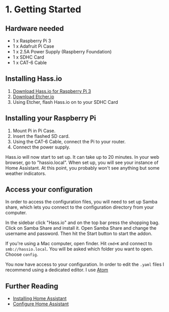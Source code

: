 # 1. Getting Started
## Hardware needed
* 1 x Raspberry Pi 3
* 1 x Adafruit Pi Case
* 1 x 2.5A Power Supply (Raspberry Foundation)
* 1 x SDHC Card
* 1 x CAT-6 Cable

## Installing Hass.io
1. [Download Hass.io for Raspberry Pi 3](https://github.com/home-assistant/hassio-build/releases/download/1.1/resinos-hassio-1.1-raspberrypi3.img.bz2)
2. [Download Etcher.io](https://etcher.io)
3. Using Etcher, flash Hass.io on to your SDHC Card

## Installing your Raspberry Pi
1. Mount Pi in Pi Case.
2. Insert the flashed SD card.
3. Using the CAT-6 Cable, connect the Pi to your router.
4. Connect the power supply.

Hass.io will now start to set up. It can take up to 20 minutes. In your web browser, go to "hassio.local". When set up, you will see your instance of Home Assistant. At this point, you probably won't see anything but some weather indicators.

## Access your configuration
In order to access the configuration files, you will need to set up Samba share, which lets you connect to the configuration directory from your computer.

In the sidebar click "Hass.io" and on the top bar press the shopping bag. Click on Samba Share and install it. Open Samba Share and change the username and password. Then hit the Start button to start the addon.

If you're using a Mac computer, open finder. Hit `cmd+K` and connect to `smb://hassio.local`. You will be asked which folder you want to open. Choose `config`.

You now have access to your configuration. In order to edit the `.yaml` files I recommend using a dedicated editor. I use [Atom](www.atom.io)

## Further Reading
- [Installing Home Assistant](https://home-assistant.io/getting-started/)
- [Configure Home Assistant](https://home-assistant.io/getting-started/configuration/)
